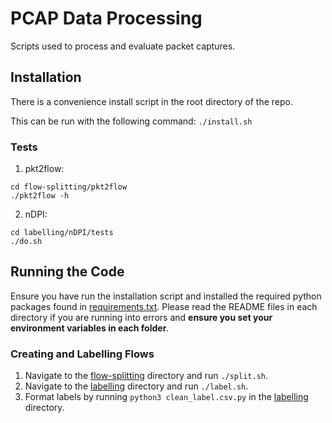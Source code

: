 # PCAP Data Processing
Scripts used to process and evaluate packet captures.

## Installation
There is a convenience install script in the root directory of the repo.

This can be run with the following command: `./install.sh`

### Tests
1. pkt2flow:
```
cd flow-splitting/pkt2flow
./pkt2flow -h
```
2. nDPI:
```
cd labelling/nDPI/tests
./do.sh
```

## Running the Code
Ensure you have run the installation script and installed the required python packages found in [requirements.txt](requirements.txt).
Please read the README files in each directory if you are running into errors and **ensure you set your environment 
variables in each folder**.

### Creating and Labelling Flows
1. Navigate to the [flow-splitting](flow-splitting) directory and run `./split.sh`.
2. Navigate to the [labelling](labelling) directory and run `./label.sh`.
3. Format labels by running `python3 clean_label.csv.py` in the [labelling](labelling) directory.